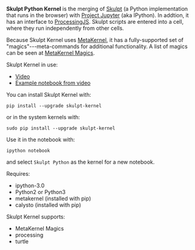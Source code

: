 **Skulpt Python Kernel** is the merging of [Skulpt](http://www.skulpt.org/) (a Python implementation that runs in the browser) with [Project Jupyter](http://jupyter.org/) (aka IPython). In addtion, it has an interface to [ProcessingJS](http://processingjs.org/). Skulpt scripts are entered into a cell, where they run independently from other cells. 

Because Skulpt Kernel uses [MetaKernel](https://github.com/Calysto/metakernel/blob/master/README.rst), it has a fully-supported set of "magics"---meta-commands for additional functionality. A list of magics can be seen at [MetaKernel Magics](https://github.com/Calysto/metakernel/blob/master/metakernel/magics/README.md).

Skulpt Kernel in use:

* [Video](https://www.youtube.com/watch?v=iSGXOU5C3sQ)
* [Example notebook from video](http://jupyter.cs.brynmawr.edu/hub/dblank/public/Examples/Skulpt%20Python%20Examples.ipynb)

You can install Skulpt Kernel with:

```
pip install --upgrade skulpt-kernel
```

or in the system kernels with:

```
sudo pip install --upgrade skulpt-kernel
```

Use it in the notebook with:

```
ipython notebook
```

and select `Skulpt Python` as the kernel for a new notebook.

Requires:

* ipython-3.0
* Python2 or Python3
* metakernel (installed with pip)
* calysto (installed with pip)

Skulpt Kernel supports:

* MetaKernel Magics
* processing
* turtle
